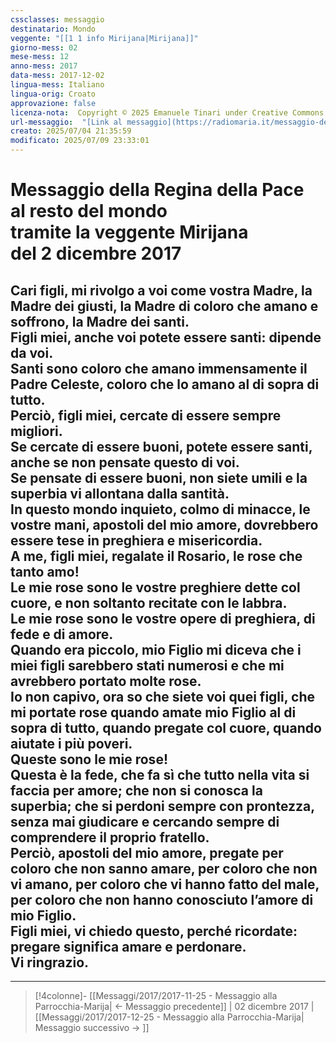 ```yaml
---
cssclasses: messaggio
destinatario: Mondo
veggente: "[[1 1 info Mirijana|Mirijana]]"
giorno-mess: 02
mese-mess: 12
anno-mess: 2017
data-mess: 2017-12-02
lingua-mess: Italiano
lingua-orig: Croato
approvazione: false
licenza-nota:  Copyright © 2025 Emanuele Tinari under Creative Commons BY-NC-SA 4.0 https://creativecommons.org/licenses/by-nc-sa/4.0/
url-messaggio:  "[Link al messaggio](https://radiomaria.it/messaggio-del-2-dicembre-2017/)"
creato: 2025/07/04 21:35:59
modificato: 2025/07/09 23:33:01
---
```


# Messaggio della Regina della Pace<br>al resto del mondo<br>tramite la veggente Mirijana<br>del 2 dicembre 2017

## Cari figli, mi rivolgo a voi come vostra Madre, la Madre dei giusti, la Madre di coloro che amano e soffrono, la Madre dei santi.<br>Figli miei, anche voi potete essere santi: dipende da voi.<br>Santi sono coloro che amano immensamente il Padre Celeste, coloro che lo amano al di sopra di tutto.<br>Perciò, figli miei, cercate di essere sempre migliori.<br>Se cercate di essere buoni, potete essere santi, anche se non pensate questo di voi.<br>Se pensate di essere buoni, non siete umili e la superbia vi allontana dalla santità.<br>In questo mondo inquieto, colmo di minacce, le vostre mani, apostoli del mio amore, dovrebbero essere tese in preghiera e misericordia.<br>A me, figli miei, regalate il Rosario, le rose che tanto amo!<br>Le mie rose sono le vostre preghiere dette col cuore, e non soltanto recitate con le labbra.<br>Le mie rose sono le vostre opere di preghiera, di fede e di amore.<br>Quando era piccolo, mio Figlio mi diceva che i miei figli sarebbero stati numerosi e che mi avrebbero portato molte rose.<br>Io non capivo, ora so che siete voi quei figli, che mi portate rose quando amate mio Figlio al di sopra di tutto, quando pregate col cuore, quando aiutate i più poveri.<br>Queste sono le mie rose!<br>Questa è la fede, che fa sì che tutto nella vita si faccia per amore; che non si conosca la superbia; che si perdoni sempre con prontezza, senza mai giudicare e cercando sempre di comprendere il proprio fratello.<br>Perciò, apostoli del mio amore, pregate per coloro che non sanno amare, per coloro che non vi amano, per coloro che vi hanno fatto del male, per coloro che non hanno conosciuto l’amore di mio Figlio.<br>Figli miei, vi chiedo questo, perché ricordate: pregare significa amare e perdonare.<br>Vi ringrazio.

***

> [!4colonne]- [[Messaggi/2017/2017-11-25 - Messaggio alla Parrocchia-Marija| ← Messaggio precedente]] | 02 dicembre 2017 | [[Messaggi/2017/2017-12-25 - Messaggio alla Parrocchia-Marija| Messaggio successivo → ]]